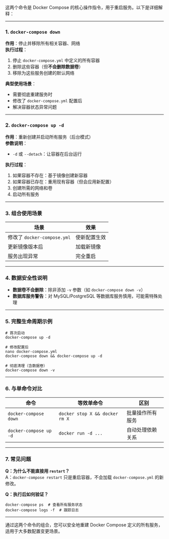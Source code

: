 这两个命令是 Docker Compose 的核心操作指令，用于重启服务。以下是详细解释：

---

### ​**1. `docker-compose down`**​

​**作用**​：停止并移除所有相关容器、网络  
​**执行过程**​：

1. 停止 `docker-compose.yml` 中定义的所有容器
2. 删除这些容器（但**不会删除数据卷**）
3. 移除为这些服务创建的默认网络

​**典型使用场景**​：

- 需要彻底重建服务时
- 修改了 `docker-compose.yml` 配置后
- 解决容器状态异常问题

---

### ​**2. `docker-compose up -d`**​

​**作用**​：重新创建并启动所有服务（后台模式）  
​**参数说明**​：

- `-d` 或 `--detach`：让容器在后台运行

​**执行过程**​：

1. 如果容器不存在：基于镜像创建新容器
2. 如果容器已存在：重用现有容器（但会应用新配置）
3. 创建所需的网络和卷
4. 启动所有服务

---

### ​**3. 组合使用场景**​

|场景|效果|
|---|---|
|修改了 `docker-compose.yml`|使新配置生效|
|更新镜像版本后|加载新镜像|
|服务出现异常|完全重启|

---

### ​**4. 数据安全性说明**​

- ​**数据卷不会删除**​：除非添加 `-v` 参数（如 `docker-compose down -v`）
- ​**数据库服务警告**​：对 MySQL/PostgreSQL 等数据库服务慎用，可能需特殊处理

---

### ​**5. 完整生命周期示例**​

```
# 首次启动
docker-compose up -d

# 修改配置后
nano docker-compose.yml
docker-compose down && docker-compose up -d

# 彻底清理（含数据卷）
docker-compose down -v
```

---

### ​**6. 与单命令对比**​

|命令|等效单命令|区别|
|---|---|---|
|`docker-compose down`|`docker stop X && docker rm X`|批量操作所有服务|
|`docker-compose up -d`|`docker run -d ...`|自动处理依赖关系|

---

### ​**7. 常见问题**​

​**Q：为什么不能直接用 `restart`？​**​  
A：`docker-compose restart` 只是重启容器，不会加载 `docker-compose.yml` 的新修改。

​**Q：执行后如何验证？​**​

```
docker-compose ps  # 查看所有服务状态
docker-compose logs -f  # 跟踪日志
```

---

通过这两个命令的组合，您可以安全地重建 Docker Compose 定义的所有服务，适用于大多数配置变更场景。